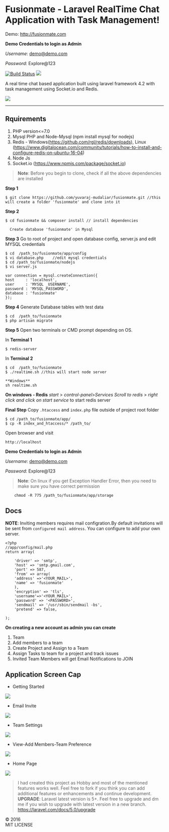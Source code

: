 Fusionmate -  Laravel RealTime Chat Application with Task Management!
===================

Demo: http://fusionmate.com

**Demo Credentials to login as Admin** 

*Username*: demo@demo.com

*Password*: Explore@123

[![Build Status](https://scrutinizer-ci.com/g/yuvaraj-mudaliar/fusionmate/badges/build.png?b=master)](https://scrutinizer-ci.com/g/yuvaraj-mudaliar/fusionmate/build-status/master)
![](https://scrutinizer-ci.com/g/yuvaraj-mudaliar/fusionmate/badges/quality-score.png?b=master)

A real time chat based application built using laravel framework 4.2 with task management using Socket.io and Redis.

![](https://raw.githubusercontent.com/yuvaraj-mudaliar/fusionmate/master/public/plugins/gif/211.gif)

----------



Rquirements
-------------
 1. PHP  version<=7.0
 2. Mysql PHP and Node-Mysql (npm install mysql for nodejs)
 3. Redis - Windows(https://github.com/rgl/redis/downloads), Linux (https://www.digitalocean.com/community/tutorials/how-to-install-and-configure-redis-on-ubuntu-16-04)
 4. Node Js
 5. Socket.io (https://www.npmjs.com/package/socket.io)

> **Note**: Before you begin to clone, check if all the above dependencies are installed

**Step 1**

   
    
    $ git clone https://github.com/yuvaraj-mudaliar/fusionmate.git //this will create a folder 'fusionmate' and clone into it
      
   
**Step 2**

    $ cd fusionmate && composer install // install dependencies
    
      Create database 'fusionmate' in Mysql

**Step 3**
Go to root of project and open database config, server.js and edit MYSQL credentials

    $ cd  /path_to/fusionmate/app/config
    $ vi database.php    //edit mysql credentials
    $ cd /path_to/fusionmate/nodejs
    $ vi server.js
    	
	var connection = mysql.createConnection({
  	host     : 'localhost',
  	user     : 'MYSQL _USERNAME',
  	password : 'MYSQL_PASSWORD',
  	database : 'fusionmate'
	});
	
**Step 4**
Generate Database tables with test data
   

    $ cd  /path_to/fusionmate
    $ php artisan migrate
**Step 5**
Open two terminals or CMD prompt depending on OS.

In **Terminal 1**

    $ redis-server
In **Terminal 2**
   

    $ cd  /path_to/fusionmate
    $ ./realtime.sh //this will start node server
    
    **Windows**
    sh realtime.sh
  **On windows - Redis** 
  *start* > *control-panel*>*Services*
  *Scroll to redis* > *right click and click on start service* to start redis server

**Final Step**
Copy `.htaccess` and `index.php` file outside of project root folder

    $ cd /path_to/fusionmate/app/
    $ cp -R index_and_htaccess/* /path_to/

Open browser and visit 

    http://localhost

**Demo Credentials to login as Admin**

*Username*: demo@demo.com

*Password*: Explore@123

> **Note**: On linux if you get Exception Handler Error, then you need to make sure you have correct permission
	    
	    chmod -R 775 /path_to/fusionmate/app/storage

**Docs**
----

**NOTE**: Inviting members requires mail configration.By default invitations will be sent from `configured mail address`.
You can configure to add your own server.

    <?php
    //app/config/mail.php
    return array(
     
        'driver' => 'smtp',
        'host' => 'smtp.gmail.com',
        'port' => 587,
        'from' => array(
        'address' =>'<YOUR_MAIL>', 
        'name' => 'fusionmate'
        ),
        'encryption' => 'tls',
        'username'=>'<YOUR_MAIL>',
        'password' => '<PASSWORD>',
        'sendmail' => '/usr/sbin/sendmail -bs',
        'pretend' => false,
     
    );

 **On creating a new account as admin you can create**
			

 1. Team
 2. Add members to a team		 
 3. Create Project and Assign to a Team
 4. Assign Tasks to team for a project and track issues
 5. Invited Team Members will get Email Notifications to JOIN

## **Application Screen Cap** ##

 - Getting Started

![](https://github.com/yuvaraj-mudaliar/fusionmate/blob/master/public/plugins/gif/team.png?raw=true)

- Email Invite

![](https://github.com/yuvaraj-mudaliar/fusionmate/blob/master/public/plugins/gif/Invitation.png?raw=true)
 
 - Team Settings

![](https://github.com/yuvaraj-mudaliar/fusionmate/blob/master/public/plugins/gif/team_settings.png?raw=true)

 - View-Add Members-Team Preference

![](https://github.com/yuvaraj-mudaliar/fusionmate/blob/master/public/plugins/gif/team_pref.png?raw=true)

- Home Page

![](https://github.com/yuvaraj-mudaliar/fusionmate/blob/master/public/plugins/gif/home.png?raw=true)


> I had created this project as  Hobby and most of the mentioned features works well.
> Feel free to fork if you think you can add additional features or enhancements and continue development.
> **UPGRADE**:  Laravel latest version is 5+. Feel free to upgrade and dm me if you wish to upgrade with latest version in a new branch.
> https://laravel.com/docs/5.0/upgrade

&copy; 2016   
MIT LICENSE

 
